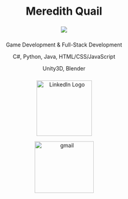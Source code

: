 ###

<div align="center">
<h1>Meredith Quail
</div>
<div align="center">

###

<div align="center">
<img src="https://media.licdn.com/dms/image/D4E16AQFJGn6c3HIH7Q/profile-displaybackgroundimage-shrink_350_1400/0/1682537858518?e=1700697600&v=beta&t=8hb1fca6TU-YTG_wGY3NzWvijAKyUL8iWtoid24hKa4"/>
</div>

###

Game Development & Full-Stack Development

C#, Python, Java, HTML/CSS/JavaScript

Unity3D, Blender


###

<div align="center">
  <a href="https://www.linkedin.com/in/meredith-quail-27a450109/" target="_blank">
    <img src="https://upload.wikimedia.org/wikipedia/commons/thumb/c/ca/LinkedIn_logo_initials.png/640px-LinkedIn_logo_initials.png" alt="LinkedIn Logo" width="145" height=145" />
  </a>

[comment]: <> (<a href="https://bathinjan.itch.io/" target="_blank"><img src="https://cdn.freebiesupply.com/logos/large/2x/itchio-logo-png-transparent.png" alt="itchio logo" width="135" height="135" /></a>)

  [<img src="https://mailmeteor.com/logos/assets/PNG/Gmail_Logo_512px.png" alt = "gmail" width = "155" height = "135"/>](mailto:quailmeredith@gmail.com)

</div>
